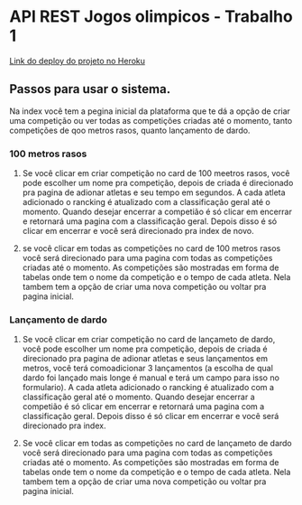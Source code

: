 # API REST Jogos olimpicos - Trabalho 1
 
<a href="https://safe-dusk-89665.herokuapp.com/index.php">Link do deploy do projeto no Heroku</a> <br>

## Passos para usar o sistema.

Na index você tem a pegina inicial da plataforma que te dá a opção de criar uma competição ou ver todas as competições criadas até o momento, tanto competições de qoo metros rasos, quanto lançamento de dardo.

### 100 metros rasos

1. Se você clicar em criar competição no card de 100 meetros rasos, você pode escolher um nome pra competição, depois de criada é direcionado pra pagina de adionar atletas e seu tempo em segundos. A cada atleta adicionado o rancking é atualizado com a classificação geral até o momento. Quando desejar encerrar a competião é só clicar em encerrar e retornará uma pagina com a classificação geral. Depois disso é só clicar em encerrar e você será direcionado pra index de novo.

2. se você clicar em todas as competições no card de 100 metros rasos você será direcionado para uma pagina com todas as competições criadas até o momento. As competições são mostradas em forma de tabelas onde tem o nome da competição e o tempo de cada atleta. Nela tambem tem a opção de criar uma nova competição ou voltar pra pagina inicial.


### Lançamento de dardo

1. Se você clicar em criar competição no card de lançameto de dardo, você pode escolher um nome pra competição, depois de criada é direcionado pra pagina de adionar atletas e seus lançamentos em metros, você terá comoadicionar 3 lançamentos (a escolha de qual dardo foi lançado mais longe é manual e terá um campo para isso no formulario). A cada atleta adicionado o rancking é atualizado com a classificação geral até o momento. Quando desejar encerrar a competião é só clicar em encerrar e retornará uma pagina com a classificação geral. Depois disso é só clicar em encerrar e você será direcionado pra index.

2. Se você clicar em todas as competições no card de lançameto de dardo você será direcionado para uma pagina com todas as competições criadas até o momento. As competições são mostradas em forma de tabelas onde tem o nome da competição e o tempo de cada atleta. Nela tambem tem a opção de criar uma nova competição ou voltar pra pagina inicial.
